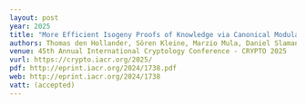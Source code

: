 ```yaml
---
layout: post
year: 2025
title: "More Efficient Isogeny Proofs of Knowledge via Canonical Modular Polynomials"
authors: Thomas den Hollander, Sören Kleine, Marzio Mula, Daniel Slamanig, and Sebastian A. Spindler
venue: 45th Annual International Cryptology Conference - CRYPTO 2025
vurl: https://crypto.iacr.org/2025/
pdf: http://eprint.iacr.org/2024/1738.pdf
web: http://eprint.iacr.org/2024/1738
vatt: (accepted)
---
```



